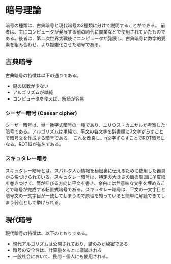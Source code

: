 # 暗号理論

暗号の種類は、古典暗号と現代暗号の2種類に分けて説明することができる。
前者は、主にコンピュータが発展する前の時代に商業などで使用されていたものである。後者は、第二次世界大戦後にコンピュータが発展し、古典暗号に数学的要素を組み合わせ、より複雑化させた暗号である。

## 古典暗号

古典暗号の特徴は以下の通りである。

* 鍵の総数が少ない
* アルゴリズムが単純
* コンピュータを使えば、解読が容易

### シーザー暗号 (Caesar cipher)

シーザー暗号は、単一換字式暗号の一種であり、ユリウス・カエサルが考案した暗号である。アルゴリズムは単純で、平文の各文字を辞書順に3文字ずらすことで暗号文を作成する暗号である。
これを改良し、n文字ずらすことでROT暗号になる。ROT13が有名である。

### スキュタレー暗号

スキュタレー暗号とは、スパルタ人が情報を秘密裏に伝えるために使用した器具から名づけられている。スキュタレー暗号は、特定の大きさの筒の周囲に羊皮紙を巻きつけて、筒が伸びる方向に平文を書き、余白には無意味な文字を埋めることで暗号が完成する転置式暗号である。スキュタレー暗号は、平文の一文字目と暗号文の一文字目が一致してしまうので原理を知っていると簡単に解読できてしまう弱点として挙げられる。

## 現代暗号

現代暗号の特徴は、以下のとおりである。

* 現代アルゴリズムは公開されており、鍵のみが秘密である
* 暗号の安全性は、計算量をもとに議論される
* 一般社会において、民間・個人にも使用される。
